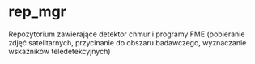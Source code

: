 # rep_mgr
Repozytorium zawierające detektor chmur i programy FME (pobieranie zdjęć satelitarnych, przycinanie do obszaru badawczego, wyznaczanie wskaźników teledetekcyjnych)
